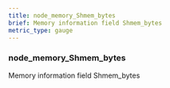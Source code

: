 ```yaml
---
title: node_memory_Shmem_bytes
brief: Memory information field Shmem_bytes
metric_type: gauge
---
```

### node_memory_Shmem_bytes

Memory information field Shmem_bytes